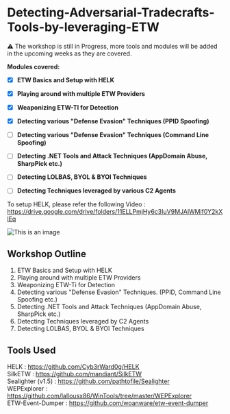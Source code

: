 # Detecting-Adversarial-Tradecrafts-Tools-by-leveraging-ETW

:warning: The workshop is still in Progress, more tools and modules will be added in the upcoming weeks as they are covered.

**Modules covered:**
- [X] **ETW Basics and Setup with HELK**
- [X] **Playing around with multiple ETW Providers**
- [X] **Weaponizing ETW-TI for Detection**
- [X] **Detecting various "Defense Evasion" Techniques (PPID Spoofing)**
- [ ] **Detecting various "Defense Evasion" Techniques (Command Line Spoofing)**
- [ ] **Detecting .NET Tools and Attack Techniques (AppDomain Abuse, SharpPick etc.)**
- [ ] **Detecting LOLBAS, BYOL & BYOI Techniques**
- [ ] **Detecting Techniques leveraged by various C2 Agents**


To setup HELK, please refer the following Video : https://drive.google.com/drive/folders/11ELLPmjHy6c3IuV9MJAlWMif0Y2kXlEq

![This is an image](https://kajabi-storefronts-production.kajabi-cdn.com/kajabi-storefronts-production/themes/2149955815/settings_images/JRafA2iSPu2lej6WSLaN_Detecting_Adversarial_poster_1.jpg)

## Workshop Outline </br>

1. ETW Basics and Setup with HELK
2. Playing around with multiple ETW Providers
3. Weaponizing ETW-Ti for Detection
4. Detecting various "Defense Evasion" Techniques. (PPID, Command Line Spoofing etc.)
5. Detecting .NET Tools and Attack Techniques (AppDomain Abuse, SharpPick etc.)
6. Detecting Techniques leveraged by C2 Agents
7. Detecting LOLBAS, BYOL & BYOI Techniques

## Tools Used </br>
HELK : https://github.com/Cyb3rWard0g/HELK </br>
SilkETW : https://github.com/mandiant/SilkETW </br>
Sealighter (v1.5) : https://github.com/pathtofile/Sealighter </br>
WEPExplorer : https://github.com/lallousx86/WinTools/tree/master/WEPExplorer </br>
ETW-Event-Dumper : https://github.com/woanware/etw-event-dumper </br>
